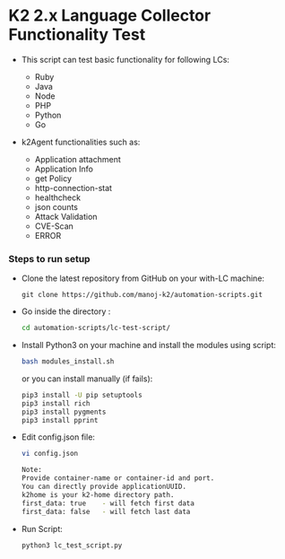 # K2 2.x Language Collector Functionality Test 
- This script can test basic functionality for following LCs:
  - Ruby
  - Java
  - Node
  - PHP
  - Python
  - Go

- k2Agent functionalities such as: 
  - Application attachment
  - Application Info
  - get Policy
  - http-connection-stat
  - healthcheck
  - json counts
  - Attack Validation
  - CVE-Scan 
  - ERROR

### Steps to run setup
- Clone the latest repository from GitHub on your with-LC machine:
  ```
  git clone https://github.com/manoj-k2/automation-scripts.git
  ```
  
- Go inside the directory :
    ```sh
    cd automation-scripts/lc-test-script/
    ```

- Install Python3 on your machine and install the modules using script:
    ```sh
    bash modules_install.sh 
    ``` 
    or you can install manually (if fails): 
    ```sh
    pip3 install -U pip setuptools 
    pip3 install rich
    pip3 install pygments
    pip3 install pprint
    ```

- Edit config.json file:
    ```sh
    vi config.json
   
    Note:
    Provide container-name or container-id and port. 
    You can directly provide applicationUUID. 
    k2home is your k2-home directory path.
    first_data: true    - will fetch first data
    first_data: false   - will fetch last data  
    ```

- Run Script:
    ```sh
    python3 lc_test_script.py
    ```
